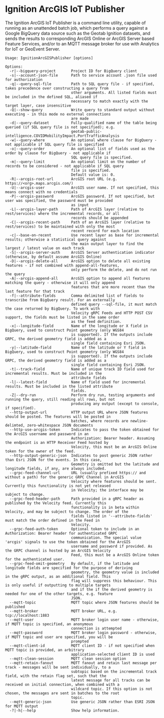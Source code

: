 # Ignition ArcGIS IoT Publisher

The Ignition ArcGIS IoT Publisher is a command line utility, capable of running as an unattended batch job, which performs a query against a Google BigQuery data source such as the Geotab Ignition datasets, and sends the results to corresponding ArcGIS Online or ArcGIS Server based Feature Services, and/or to an MQTT message broker for use with Analytics for IoT or GeoEvent Server.

    Usage: IgnitionArcGISPublisher [options]

    Options:
      -r|--bigquery-project       Project ID for BigQuery client
      -s|--account-json-file      Path to service account .json file used for authorization
      -q|--query-sql-file         Path to SQL query file - if specified, takes precedence over constructing a query from
                                  other arguments. All listed fields must be included in the defined SQL, aliased if
                                  necessary to match exactly with the target layer, case insensitive
      -Q|--show-query             Write query to standard output without executing - in this mode no external connections
                                  are made
      -d|--query-dataset          Fully-qualified name of the table being queried (if SQL query file is not specified); e.g.
                                  geotab-public-intelligence.COVIDMobilityImpact.PortTrafficAnalysis
      -w|--query-where            An optional where clause for BigQuery - not applicable if SQL query file is specified
      -o|--query-order            An optional list of fields used as the order by clause for BigQuery - not applicable if
                                  SQL query file is specified.
      -m|--query-limit            An optional limit on the number of records to be considered - not applicable if SQL query
                                  file is specified.
                                  Default value is: 0.
      -R|--arcgis-root-url        ArcGIS root URL (e.g. https://<org>.maps.arcgis.com/)
      -U|--arcgis-user            ArcGIS user name. If not specified, this means connect with no credentials
      -P|--arcgis-password        ArcGIS password. If not specified, but user was specified, the password must be provided
                                  as input
      -L|--arcgis-layer-path      Path of ArcGIS layer (relative to rest/services) where the incremental records, or all
                                  records should be appended
      -C|--arcgis-recent-path     Path of an ArcGIS layer (relative to rest/services) to be maintained with only the most
                                  recent record for each location
      -c|--base-on-recent         Use recent layer as base for incremental results; otherwise a statistical query against
                                  the main output layer to find the largest / latest value on each track
      -S|--arcgis-server-auth     ArcGIS Server authentication indicator (otherwise, by default assume ArcGIS Online)
      -D|--arcgis-delete-all      ArcGIS option to delete all existing features - if not combined with append-all-features,
                                  only perform the delete, and do not run the query
      -A|--arcgis-append-all      ArcGIS option to append all features matching the query - otherwise it will only append
                                  features that are more recent than the last feature for that track
      -f|--attribute-fields       Comma delimited list of fields to transcribe from BigQuery result. For an externally
                                  defined query --sql-file, it must match the case returned by BigQuery. To work with
                                  Velocity gRPC Feeds and HTTP POST CSV support, the fields must be listed in the same order
                                  as the feed definition.
      -x|--longitude-field        Name of the longitude or X field in BigQuery, used to construct Point geometry (only WGS84
                                  is supported). If the outputs include GRPC, the derived geometry field is added as a
                                  single field containing Esri JSON.
      -y|--latitude-field         Name of the latitude or Y field in BigQuery, used to construct Point geometry (only WGS84
                                  is supported). If the outputs include GRPC, the derived geometry field is added as a
                                  single field containing Esri JSON.
      -t|--track-field            Name of unique track ID field used for incremental results. Must be included in the
                                  attribute fields
      -l|--latest-field           Name of field used for incremental results. Must be included in the listed attribute
                                  fields.
      -Z|--dry-run                Perform dry run, testing arguments and running the query, still reading all rows, but not
                                  producing any output (except to console, if specified).
      --http-output-url           HTTP output URL where JSON features should be posted. The features will be posted in
                                  batches, where records are newline-delimted, zero-whitespace JSON documents
      --http-use-arcgis-token     Indicates to pass the token obtained for the ArcGIS username and password in an
                                  Authorization: Bearer header. Assuming the endpoint is an HTTP Receiver Feed hosted by
                                  Velocity, this must be an ArcGIS Online token for the owner of the feed.
      --http-output-generic-json  Indicates to post generic JSON rather than Esri JSON for the events. In this case,
                                  Geometry is omitted but the latitude and longitude fields, if any, are always included.
      --grpc-feed-channel-url     URL (usually prefixed https:// and without a path) for the generic GRPC Channel in ArcGIS
                                  Velocity where features should be sent. Currently this functionality is not yet released
                                  in Velocity; the interface may be subject to change.
      --grpc-feed-header-path     Path provided in a gRPC header as published by the Velocity feed. Currently this
                                  functionality is in beta within Velocity, and may be subject to change. The order of the
                                  fields listed in '--attribute-fields' must match the order defined in the Feed in
                                  Velocity.
      --grpc-feed-auth-token      Optional token to include in an Authorization: Bearer header for authenticated GRPC
                                  communication. The special value 'arcgis' signals to use the token obtained for the ArcGIS
                                  username and password if provided. As the GRPC channel is hosted by an ArcGIS Velocity
                                  Feed, this must be a ArcGIS Online token for the authenticated user.
      --grpc-feed-omit-geometry   By default, if the latitude and longitude fields are specified for the purpose of deriving
                                  geometry, the geometry value is included in the gRPC output, as an additional field. This
                                  flag will suppress this behaviour. This is only useful if outputting to multiple targets
                                  and if the if the derived geometry is needed for one of the other targets, e.g. feature
                                  JSON.
      --mqtt-topic                MQTT topic where JSON features should be published
      --mqtt-broker               MQTT broker URL, e.g. tcp://localhost:1883
      --mqtt-user                 MQTT broker login user name - otherwise, if MQTT topic is specified, an anonymous
                                  connection is attempted
      --mqtt-password             MQTT broker login password - otherwise, if MQTT topic and user are specified, you will be
                                  prompted
      --mqtt-client-id            MQTT client ID - if not specified when MQTT topic is provided, an arbitrary
                                  application-selected client ID is used
      --mqtt-clean-session        MQTT clean session option
      --mqtt-retain-fanout        MQTT fanout and retain last message per track - messages will be sent individually, to a
                                  subtopic based on the incremental track field, with the retain flag set, such that the
                                  latest message for all tracks can be received on initial connection, when combined with a
                                  wildcard topic. If this option is not chosen, the messages are sent in batches to the root
                                  topic.
      --mqtt-generic-json         Use generic JSON rather than ESRI JSON for MQTT output
      -?|-h|--help                Show help information.
